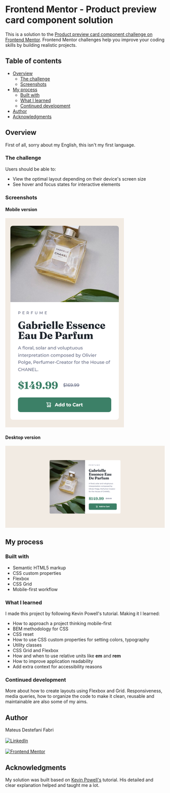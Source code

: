 # Frontend Mentor - Product preview card component solution

This is a solution to the [Product preview card component challenge on Frontend Mentor](https://www.frontendmentor.io/challenges/product-preview-card-component-GO7UmttRfa). Frontend Mentor challenges help you improve your coding skills by building realistic projects. 

## Table of contents

- [Overview](#overview)
  - [The challenge](#the-challenge)
  - [Screenshots](#screenshots)
- [My process](#my-process)
  - [Built with](#built-with)
  - [What I learned](#what-i-learned)
  - [Continued development](#continued-development)
- [Author](#author)
- [Acknowledgments](#acknowledgments)

## Overview

First of all, sorry about my English, this isn't my first language.

### The challenge

Users should be able to:

- View the optimal layout depending on their device's screen size
- See hover and focus states for interactive elements

### Screenshots

#### Mobile version

![Mobile version screenshot](screenshots/screenshot-mobile.png)

#### Desktop version

![Desktop version screenshot](screenshots/screenshot-desktop.png)

## My process

### Built with

- Semantic HTML5 markup
- CSS custom properties
- Flexbox
- CSS Grid
- Mobile-first workflow

### What I learned

I made this project by following Kevin Powell's tutorial. Making it I learned:

- How to approach a project thinking mobile-first
- BEM methodology for CSS
- CSS reset
- How to use CSS custom properties for setting colors, typography
- Utility classes
- CSS Grid and Flexbox
- How and when to use relative units like **em** and **rem**
- How to improve application readability
- Add extra context for accessibility reasons

### Continued development

More about how to create layouts using Flexbox and Grid. Responsiveness, media queries, how to organize the code to make it clean, reusable and maintainable are also some of my aims.

## Author

Mateus Destefani Fabri<br><br>
[![LinkedIn](https://img.shields.io/badge/LinkedIn-blue?style=flat&logo=linkedin&labelColor=blue)](https://www.linkedin.com/in/mateus-destefani-fabri-44b205232/)<br><br>
[![Frontend Mentor](https://img.shields.io/badge/Frontend%20Mentor-blue?style=flat&logo=frontendmentor&labelColor=3F54A3&color=3F54A3)](https://www.frontendmentor.io/profile/mateusDesteFabri)

## Acknowledgments

My solution was built based on [Kevin Powell's](https://www.youtube.com/@KevinPowell) tutorial. His detailed and clear explanation helped and taught me a lot.
